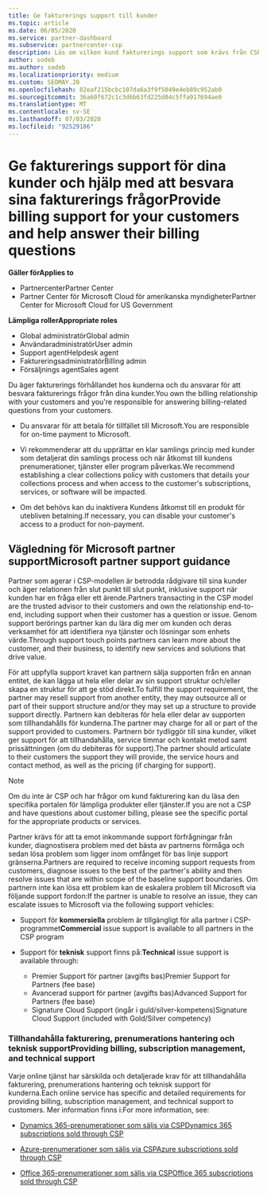 ```yaml
---
title: Ge fakturerings support till kunder
ms.topic: article
ms.date: 06/05/2020
ms.service: partner-dashboard
ms.subservice: partnercenter-csp
description: Läs om vilken kund fakturerings support som krävs från CSP-programpartner. Detta innefattar att äga kund fakturerings relationen och besvara fakturerings frågor.
author: sodeb
ms.author: sodeb
ms.localizationpriority: medium
ms.custom: SEOMAY.20
ms.openlocfilehash: 82eaf215bcbc107da6a3f9f5049e4eb89c952ab0
ms.sourcegitcommit: 36a60f672c1c3d6b63fd225d04c5ffa917694ae0
ms.translationtype: MT
ms.contentlocale: sv-SE
ms.lasthandoff: 07/03/2020
ms.locfileid: "92529186"
---
```

# <a name="provide-billing-support-for-your-customers-and-help-answer-their-billing-questions"></a><span data-ttu-id="da1fe-104">Ge fakturerings support för dina kunder och hjälp med att besvara sina fakturerings frågor</span><span class="sxs-lookup"><span data-stu-id="da1fe-104">Provide billing support for your customers and help answer their billing questions</span></span>

<span data-ttu-id="da1fe-105">**Gäller för**</span><span class="sxs-lookup"><span data-stu-id="da1fe-105">**Applies to**</span></span>

- <span data-ttu-id="da1fe-106">Partnercenter</span><span class="sxs-lookup"><span data-stu-id="da1fe-106">Partner Center</span></span>
- <span data-ttu-id="da1fe-107">Partner Center för Microsoft Cloud för amerikanska myndigheter</span><span class="sxs-lookup"><span data-stu-id="da1fe-107">Partner Center for Microsoft Cloud for US Government</span></span>

<span data-ttu-id="da1fe-108">**Lämpliga roller**</span><span class="sxs-lookup"><span data-stu-id="da1fe-108">**Appropriate roles**</span></span>
- <span data-ttu-id="da1fe-109">Global administratör</span><span class="sxs-lookup"><span data-stu-id="da1fe-109">Global admin</span></span>
- <span data-ttu-id="da1fe-110">Användaradministratör</span><span class="sxs-lookup"><span data-stu-id="da1fe-110">User admin</span></span>
- <span data-ttu-id="da1fe-111">Support agent</span><span class="sxs-lookup"><span data-stu-id="da1fe-111">Helpdesk agent</span></span>
- <span data-ttu-id="da1fe-112">Faktureringsadministratör</span><span class="sxs-lookup"><span data-stu-id="da1fe-112">Billing admin</span></span>
- <span data-ttu-id="da1fe-113">Försäljnings agent</span><span class="sxs-lookup"><span data-stu-id="da1fe-113">Sales agent</span></span>

<span data-ttu-id="da1fe-114">Du äger fakturerings förhållandet hos kunderna och du ansvarar för att besvara fakturerings frågor från dina kunder.</span><span class="sxs-lookup"><span data-stu-id="da1fe-114">You own the billing relationship with your customers and you're responsible for answering billing-related questions from your customers.</span></span>

- <span data-ttu-id="da1fe-115">Du ansvarar för att betala för tillfället till Microsoft.</span><span class="sxs-lookup"><span data-stu-id="da1fe-115">You are responsible for on-time payment to Microsoft.</span></span>

- <span data-ttu-id="da1fe-116">Vi rekommenderar att du upprättar en klar samlings princip med kunder som detaljerat din samlings process och när åtkomst till kundens prenumerationer, tjänster eller program påverkas.</span><span class="sxs-lookup"><span data-stu-id="da1fe-116">We recommend establishing a clear collections policy with customers that details your collections process and when access to the customer's subscriptions, services, or software will be impacted.</span></span>

- <span data-ttu-id="da1fe-117">Om det behövs kan du inaktivera Kundens åtkomst till en produkt för utebliven betalning.</span><span class="sxs-lookup"><span data-stu-id="da1fe-117">If necessary, you can disable your customer's access to a product for non-payment.</span></span>

## <a name="microsoft-partner-support-guidance"></a><span data-ttu-id="da1fe-118">Vägledning för Microsoft partner support</span><span class="sxs-lookup"><span data-stu-id="da1fe-118">Microsoft partner support guidance</span></span>

<span data-ttu-id="da1fe-119">Partner som agerar i CSP-modellen är betrodda rådgivare till sina kunder och äger relationen från slut punkt till slut punkt, inklusive support när kunden har en fråga eller ett ärende.</span><span class="sxs-lookup"><span data-stu-id="da1fe-119">Partners transacting in the CSP model are the trusted advisor to their customers and own the relationship end-to-end, including support when their customer has a question or issue.</span></span> <span data-ttu-id="da1fe-120">Genom support berörings partner kan du lära dig mer om kunden och deras verksamhet för att identifiera nya tjänster och lösningar som enhets värde.</span><span class="sxs-lookup"><span data-stu-id="da1fe-120">Through support touch points partners can learn more about the customer, and their business, to identify new services and solutions that drive value.</span></span>

<span data-ttu-id="da1fe-121">För att uppfylla support kravet kan partnern sälja supporten från en annan entitet, de kan lägga ut hela eller delar av sin support struktur och/eller skapa en struktur för att ge stöd direkt.</span><span class="sxs-lookup"><span data-stu-id="da1fe-121">To fulfill the support requirement, the partner may resell support from another entity, they may outsource all or part of their support structure and/or they may set up a structure to provide support directly.</span></span>  <span data-ttu-id="da1fe-122">Partnern kan debiteras för hela eller delar av supporten som tillhandahålls för kunderna.</span><span class="sxs-lookup"><span data-stu-id="da1fe-122">The partner may charge for all or part of the support provided to customers.</span></span> <span data-ttu-id="da1fe-123">Partnern bör tydliggör till sina kunder, vilket ger support för att tillhandahålla, service timmar och kontakt metod samt prissättningen (om du debiteras för support).</span><span class="sxs-lookup"><span data-stu-id="da1fe-123">The partner should articulate to their customers the support they will provide, the service hours and contact method, as well as the pricing (if charging for support).</span></span> 

>[!Note]
><span data-ttu-id="da1fe-124">Om du inte är CSP och har frågor om kund fakturering kan du läsa den specifika portalen för lämpliga produkter eller tjänster.</span><span class="sxs-lookup"><span data-stu-id="da1fe-124">If you are not a CSP and have questions about customer billing, please see the specific portal for the appropriate products or services.</span></span>

<span data-ttu-id="da1fe-125">Partner krävs för att ta emot inkommande support förfrågningar från kunder, diagnostisera problem med det bästa av partnerns förmåga och sedan lösa problem som ligger inom omfånget för bas linje support gränserna.</span><span class="sxs-lookup"><span data-stu-id="da1fe-125">Partners are required to receive incoming support requests from customers, diagnose issues to the best of the partner's ability and then resolve issues that are within scope of the baseline support boundaries.</span></span> <span data-ttu-id="da1fe-126">Om partnern inte kan lösa ett problem kan de eskalera problem till Microsoft via följande support fordon:</span><span class="sxs-lookup"><span data-stu-id="da1fe-126">If the partner is unable to resolve an issue, they can escalate issues to Microsoft via the following support vehicles:</span></span>

- <span data-ttu-id="da1fe-127">Support för **kommersiella** problem är tillgängligt för alla partner i CSP-programmet</span><span class="sxs-lookup"><span data-stu-id="da1fe-127">**Commercial** issue support is available to all partners in the CSP program</span></span>

- <span data-ttu-id="da1fe-128">Support för **teknisk** support finns på:</span><span class="sxs-lookup"><span data-stu-id="da1fe-128">**Technical** issue support is available through:</span></span>

  - <span data-ttu-id="da1fe-129">Premier Support för partner (avgifts bas)</span><span class="sxs-lookup"><span data-stu-id="da1fe-129">Premier Support for Partners (fee base)</span></span>
  - <span data-ttu-id="da1fe-130">Avancerad support för partner (avgifts bas)</span><span class="sxs-lookup"><span data-stu-id="da1fe-130">Advanced Support for Partners (fee base)</span></span>
  - <span data-ttu-id="da1fe-131">Signature Cloud Support (ingår i guld/silver-kompetens)</span><span class="sxs-lookup"><span data-stu-id="da1fe-131">Signature Cloud Support (included with Gold/Silver competency)</span></span>

### <a name="providing-billing-subscription-management-and-technical-support"></a><span data-ttu-id="da1fe-132">Tillhandahålla fakturering, prenumerations hantering och teknisk support</span><span class="sxs-lookup"><span data-stu-id="da1fe-132">Providing billing, subscription management, and technical support</span></span> 

<span data-ttu-id="da1fe-133">Varje online tjänst har särskilda och detaljerade krav för att tillhandahålla fakturering, prenumerations hantering och teknisk support för kunderna.</span><span class="sxs-lookup"><span data-stu-id="da1fe-133">Each online service has specific and detailed requirements for providing billing, subscription management, and technical support to customers.</span></span> <span data-ttu-id="da1fe-134">Mer information finns i:</span><span class="sxs-lookup"><span data-stu-id="da1fe-134">For more information, see:</span></span>

- [<span data-ttu-id="da1fe-135">Dynamics 365-prenumerationer som säljs via CSP</span><span class="sxs-lookup"><span data-stu-id="da1fe-135">Dynamics 365 subscriptions sold through CSP</span></span>](https://www.microsoftpartnercommunity.com/t5/CSP/Microsoft-Partner-Support-Guidance/m-p/5262#M30)

- [<span data-ttu-id="da1fe-136">Azure-prenumerationer som säljs via CSP</span><span class="sxs-lookup"><span data-stu-id="da1fe-136">Azure subscriptions sold through CSP</span></span>](https://www.microsoftpartnercommunity.com/t5/CSP/Microsoft-Partner-Support-Guidance/m-p/5263#M31)

- [<span data-ttu-id="da1fe-137">Office 365-prenumerationer som säljs via CSP</span><span class="sxs-lookup"><span data-stu-id="da1fe-137">Office 365 subscriptions sold through CSP</span></span>](https://www.microsoftpartnercommunity.com/t5/CSP/Microsoft-Partner-Support-Guidance/m-p/5264#M32)
 